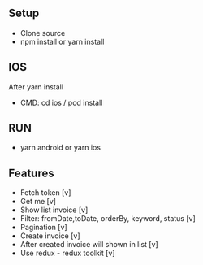 ## Setup

- Clone source
- npm install or yarn install

## IOS

After yarn install

- CMD: cd ios / pod install

## RUN

- yarn android or yarn ios

## Features

- Fetch token [v]
- Get me [v]
- Show list invoice [v]
- Filter: fromDate,toDate, orderBy, keyword, status [v]
- Pagination [v]
- Create invoice [v]
- After created invoice will shown in list [v]
- Use redux - redux toolkit [v]
